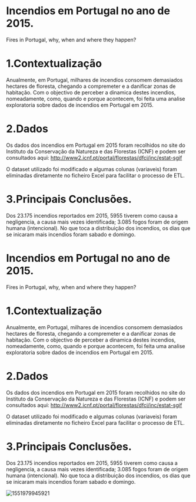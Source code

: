 # Incendios em Portugal no ano de 2015.

Fires in Portugal, why, when and where they happen?

# 1.Contextualização

Anualmente, em Portugal, milhares de incendios consomem demasiados hectares de floresta, chegando a compremeter e a danificar zonas de habitação. Com o objectivo de perceber a dinamica destes incendios, nomeadamente, como, quando e porque acontecem, foi feita uma analise exploratoria sobre dados de incendios em Portugal em 2015. 


# 2.Dados

Os dados dos incendios em Portugal em 2015 foram recolhidos no site do Instituto da Conservação da Natureza e das Florestas (ICNF) e podem ser consultados aqui:
http://www2.icnf.pt/portal/florestas/dfci/inc/estat-sgif

O dataset utilizado foi modificado e algumas colunas (variaveis) foram eliminadas diretamente no ficheiro Excel para facilitar o processo de ETL.

# 3.Principais Conclusões.

Dos 23.175 incendios reportados em 2015, 5955 tiverem como causa a negligencia, a causa mais vezes identificada; 3.085 fogos foram de origem humana (intencional).
No que toca a distribuição dos incendios, os dias que se inicaram mais incendios foram sabado e domingo.

# Incendios em Portugal no ano de 2015.

Fires in Portugal, why, when and where they happen?

# 1.Contextualização

Anualmente, em Portugal, milhares de incendios consomem demasiados hectares de floresta, chegando a compremeter e a danificar zonas de habitação. Com o objectivo de perceber a dinamica destes incendios, nomeadamente, como, quando e porque acontecem, foi feita uma analise exploratoria sobre dados de incendios em Portugal em 2015. 

# 2.Dados

Os dados dos incendios em Portugal em 2015 foram recolhidos no site do Instituto da Conservação da Natureza e das Florestas (ICNF) e podem ser consultados aqui:
http://www2.icnf.pt/portal/florestas/dfci/inc/estat-sgif

O dataset utilizado foi modificado e algumas colunas (variaveis) foram eliminadas diretamente no ficheiro Excel para facilitar o processo de ETL.

# 3.Principais Conclusões.

Dos 23.175 incendios reportados em 2015, 5955 tiverem como causa a negligencia, a causa mais vezes identificada; 3.085 fogos foram de origem humana (intencional).
No que toca a distribuição dos incendios, os dias que se inicaram mais incendios foram sabado e domingo.



![1551979945921](C:\Users\ebvillax\AppData\Roaming\Typora\typora-user-images\1551979945921.png)

